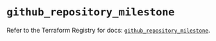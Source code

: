 # `github_repository_milestone`

Refer to the Terraform Registry for docs: [`github_repository_milestone`](https://registry.terraform.io/providers/integrations/github/6.7.1/docs/resources/repository_milestone).
